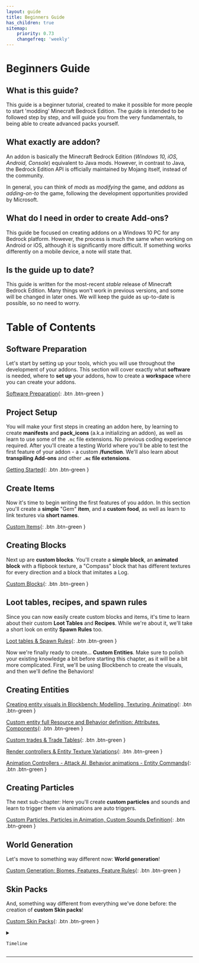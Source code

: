 ```yaml
---
layout: guide
title: Beginners Guide
has_children: true
sitemap:
    priority: 0.73
    changefreq: 'weekly'
---
```


# Beginners Guide

## **What is this guide?**
This guide is a beginner tutorial, created to make it possible for more people to start 'modding' Minecraft Bedrock Edition. The guide is intended to be followed step by step, and will guide you from the very fundamentals, to being able to create advanced packs yourself.

## **What exactly are addon?**
An addon is basically the Minecraft Bedrock Edition (*Windows 10, iOS, Android, Console*) equivalent to Java mods. However, in contrast to Java, the Bedrock Edition API is officially maintained by Mojang itself, instead of the community. 

In general, you can think of *mods* as *modifying* the game, and *addons* as *adding-on-to* the game, following the development opportunities provided by Microsoft.

## **What do I need in order to create Add-ons?**
This guide be focused on creating addons on a Windows 10 PC for any Bedrock platform. However, the process is much the same when working on Android or iOS, although it is significantly more difficult. If something works differently on a mobile device, a note will state that.

## Is the guide up to date?
This guide is written for the most-recent *stable* release of Minecraft Bedrock Edition. Many things won't work in previous versions, and some will be changed in later ones. We will keep the guide as up-to-date is possible, so no need to worry.


# Table of Contents

## Software Preparation
Let's start by setting up your tools, which you will use throughout the development of your addons. This section will cover exactly what **software** is needed, where to **set up** your addons, how to create a **workspace** where you can create your addons.

[Software Preparation](/guide/software-preparation.html){: .btn .btn-green }

## Project Setup
You will make your first steps in creating an addon here, by learning to create **manifests** and **pack_icons** (a.k.a initializing an addon), as well as learn to use some of the `.mc` file extensions. No previous coding experience required. After you'll create a testing World where you'll be able to test the first feature of your addon - a custom **/function**. We'll also learn about **transpiling Add-ons** and other **`.mc` file extensions**.

[Getting Started](/guide/project-setup.html){: .btn .btn-green }

## Create Items
Now it's time to begin writing the first features of you addon. In this section you'll create a **simple** "Gem" **item**, and a **custom food**, as well as learn to link textures via **short names**.

[Custom Items](/guide/custom-items.html){: .btn .btn-green }

## Creating Blocks
Next up are **custom blocks**. You'll create a **simple block**, an **animated block** with a flipbook texture, a "Compass" block that has different textures for every direction and a block that imitates a Log.

[Custom Blocks](/guide/custom-blocks.html){: .btn .btn-green }

## Loot tables, recipes, and spawn rules

Since you can now easily create custom blocks and items, it's time to learn about their custom **Loot Tables** and **Recipes**. While we're about it, we'll take a short look on entity **Spawn Rules** too.

[Loot tables & Spawn Rules](/guide/loot_tables-recipes-spawn_rules.html){: .btn .btn-green }

Now we're finally ready to create... **Custom Entities**. Make sure to polish your existing knowledge a bit before starting this chapter, as it will be a bit more complicated. First, we'll be using Blockbench to create the visuals, and then we'll define the Behaviors!

## Creating Entities
[Creating entity visuals in Blockbench: Modelling, Texturing, Animating](/guide/creating-entity-visuals.html){: .btn .btn-green }

[Custom entity full Resource and Behavior definition: Attributes, Components](/guide/custom-entity-full.html){: .btn .btn-green }

[Custom trades & Trade Tables](/guide/custom_trades.html){: .btn .btn-green }

[Render controllers & Entity Texture Variations](/guide/render-controllers.html){: .btn .btn-green }

[Animation Controllers - Attack AI, Behavior animations - Entity Commands](/guide/animation-controllers.html){: .btn .btn-green }

## Creating Particles

The next sub-chapter: Here you'll create **custom particles** and sounds and learn to trigger them via animations are auto triggers.

[Custom Particles, Particles in Animation, Custom Sounds Definition](/guide/custom-particles.html){: .btn .btn-green }

## World Generation
Let's move to something way different now: **World generation**!

[Custom Generation: Biomes, Features, Feature Rules](/guide/custom-generation.html){: .btn .btn-green }

## Skin Packs
And, something way different from everything we've done before: the creation of **custom Skin packs**!

[Custom Skin Packs](/guide/custom-skin-packs.html){: .btn .btn-green }


<!--Insited to keep-->

<details> 

  <summary>

    Timeline

  </summary>

- 13.04.2020: The guide has been originally written and published by *KaiFireborn*#1551 on Discord [here](https://sites.google.com/view/mcbe-addon-tutorial/-?authuser=0).
 - 04.05.2020: Accessible by the domain/link [`guide.bedrock.dev`](https://guide.bedrock.dev) thanks to *destruc7i0n*.
 - 09.23.2020: Migration/porting of the Guide to the Wiki agreed upon and started with *SirLich*. Maintanence of the original website discountinued.
 - 18.10.2020: Migration officially finished mostly thanks to *ckhrysze* and *KaiFireborn*. Currently, the Guide is fully OSS and accepting contributions from *you*.
 - 27/03/2021: The wiki, including the guide, has been migrated to the Bedrock OSS Github Organization.

</details>

___
